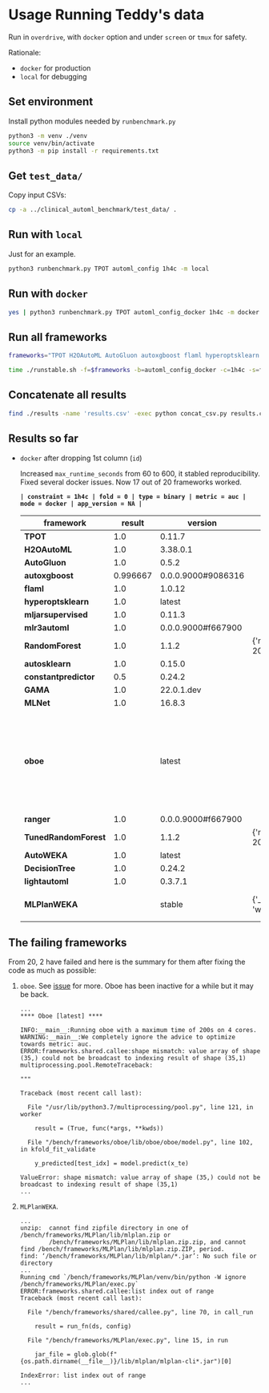 # Usage Running Teddy's data

Run in `overdrive`, with `docker` option and under `screen` or `tmux` for safety.

Rationale:

- `docker` for production
- `local` for debugging

## Set environment

Install python modules needed by `runbenchmark.py`

```bash
python3 -m venv ./venv
source venv/bin/activate
python3 -m pip install -r requirements.txt
```

## Get `test_data/`

Copy input CSVs:

```bash
cp -a ../clinical_automl_benchmark/test_data/ .
```

## Run with `local`

Just for an example.

```bash
python3 runbenchmark.py TPOT automl_config 1h4c -m local
```

## Run with `docker`

```bash
yes | python3 runbenchmark.py TPOT automl_config_docker 1h4c -m docker -i .
```

## Run all frameworks

```bash
frameworks="TPOT H2OAutoML AutoGluon autoxgboost flaml hyperoptsklearn mljarsupervised mlr3automl RandomForest autosklearn constantpredictor GAMA:latest MLNet oboe ranger TunedRandomForest AutoWEKA DecisionTree lightautoml mlplanweka"

time ./runstable.sh -f=$frameworks -b=automl_config_docker -c=1h4c -s=force -m=docker 2>&1 | tee main_docker.log
```

## Concatenate all results

```bash
find ./results -name 'results.csv' -exec python concat_csv.py results.csv {} +
```

## Results so far

- `docker` after dropping 1st column (`id`)

  Increased `max_runtime_seconds` from 60 to 600, it stabled reproducibility. Fixed several docker issues. Now 17 out of 20 frameworks worked.

  **`| constraint = 1h4c | fold = 0 | type = binary | metric = auc | mode = docker | app_version = NA |`**

  | **framework**         | **result** | **version**        | **params**             | **duration** | **training_duration** | **predict_duration** | **models_count** | **seed**   | **info**                                                                                                              | **acc**  | **auc**  | **balacc** | **logloss** | **models_ensemble_count** |
  | --------------------- | ---------- | ------------------ | ---------------------- | ------------ | --------------------- | -------------------- | ---------------- | ---------- | --------------------------------------------------------------------------------------------------------------------- | -------- | -------- | ---------- | ----------- | ------------------------- |
  | **TPOT**              | 1.0        | 0.11.7             |                        | 737.5        | 725.5                 | 0.01                 | 64.0             | 1101571440 |                                                                                                                       | 1.0      | 1.0      | 1.0        | 4.7852e-10  |                           |
  | **H2OAutoML**         | 1.0        | 3.38.0.1           |                        | 418.2        | 402.6                 | 0.2                  | 16.0             | 1407531825 |                                                                                                                       | 0.591837 | 1.0      | 0.6        | 0.198849    |                           |
  | **AutoGluon**         | 1.0        | 0.5.2              |                        | 410.9        | 404.1                 | 0.07                 | 8.0              | 1669703677 |                                                                                                                       | 1.0      | 1.0      | 1.0        | 0.224987    | 2.0                       |
  | **autoxgboost**       | 0.996667   | 0.0.0.9000#9086316 |                        | 469.6        | 414.2                 | 0.6                  |                  | 441430030  |                                                                                                                       | 0.959184 | 0.996667 | 0.958333   | 0.167646    |                           |
  | **flaml**             | 1.0        | 1.0.12             |                        | 410.8        | 401.4                 | 1.2                  | 15.0             | 85168030   |                                                                                                                       | 1.0      | 1.0      | 1.0        | 0.220788    |                           |
  | **hyperoptsklearn**   | 1.0        | latest             |                        | 8.1          | 1.6                   | 0.001                | 10               | 85982072   |                                                                                                                       | 1.0      | 1.0      | 1.0        | 9.99201e-16 |                           |
  | **mljarsupervised**   | 1.0        | 0.11.3             |                        | 264.7        | 249.5                 | 1.5                  | 6.0              | 1152325447 |                                                                                                                       | 0.653061 | 1.0      | 0.645833   | 9.99201e-16 |                           |
  | **mlr3automl**        | 1.0        | 0.0.0.9000#f667900 |                        | 361.8        | 352.7                 | 2.6                  |                  | 455053604  |                                                                                                                       | 1.0      | 1.0      | 1.0        | 0.396167    |                           |
  | **RandomForest**      | 1.0        | 1.1.2              | {'n_estimators': 2000} | 12.0         | 5.0                   | 0.2                  | 2000.0           | 604959814  |                                                                                                                       | 1.0      | 1.0      | 1.0        | 0.185356    |                           |
  | **autosklearn**       | 1.0        | 0.15.0             |                        | 446.6        | 432.5                 | 1.0                  | 31.0             | 868244422  |                                                                                                                       | 1.0      | 1.0      | 1.0        | 0.223702    |                           |
  | **constantpredictor** | 0.5        | 0.24.2             |                        | 3.4          | 0.0002                | 6e-05                | 1.0              | 502615866  |                                                                                                                       | 0.510204 | 0.5      | 0.5        | 0.693123    |                           |
  | **GAMA**              | 1.0        | 22.0.1.dev         |                        | 379.1        | 370.7                 | 0.03                 | 50.0             | 790931519  |                                                                                                                       | 1.0      | 1.0      | 1.0        | 0.000955536 |                           |
  | **MLNet**             | 1.0        | 16.8.3             |                        | 1011.0       | 709.5                 | 298.6                | 10.0             | 2104352482 |                                                                                                                       | 1.0      | 1.0      | 1.0        | 0.0863285   |                           |
  | **oboe**              |            | latest             |                        | 7.5          |                       |                      |                  | 613776517  | "NoResultError: shape mismatch: value array of shape (35,) could not be broadcast to indexing result of shape (35,1)" |          |          |            |             |                           |
  | **ranger**            | 1.0        | 0.0.0.9000#f667900 |                        | 61.1         | 13.9                  | 0.2                  |                  | 1239691598 |                                                                                                                       | 1.0      | 1.0      | 1.0        | 0.201067    |                           |
  | **TunedRandomForest** | 1.0        | 1.1.2              | {'n_estimators': 2000} | 406.4        | 399.6                 | 0.1                  | 990.0            | 1850023945 |                                                                                                                       | 1.0      | 1.0      | 1.0        | 0.188997    |                           |
  | **AutoWEKA**          | 1.0        | latest             |                        | 1087.9       | 1085.6                |                      |                  | 180145670  |                                                                                                                       | 1.0      | 1.0      | 1.0        | 0.00276314  |                           |
  | **DecisionTree**      | 1.0        | 0.24.2             |                        | 4.4          | 0.3                   | 0.0003               | 1.0              | 804902253  |                                                                                                                       | 1.0      | 1.0      | 1.0        | 9.99201e-16 |                           |
  | **lightautoml**       | 1.0        | 0.3.7.1            |                        | 272.2        | 223.8                 | 32.2                 | 1.0              | 1725320065 |                                                                                                                       | 1.0      | 1.0      | 1.0        | 0.320414    |                           |
  | **MLPlanWEKA**        |            | stable             | {'\_backend': 'weka'}  | 2.4          |                       |                      |                  | 1915139012 | NoResultError: list index out of range                                                                                |          |          |            |             |                           |

## The failing frameworks

From 20, 2 have failed and here is the summary for them after fixing the code as much as possible:

1. `oboe`. See [issue](https://github.com/openml/automlbenchmark/issues/496) for more. Oboe has been inactive for a while but it may be back.

   ```log
   ...
   **** Oboe [latest] ****

   INFO:__main__:Running oboe with a maximum time of 200s on 4 cores.
   WARNING:__main__:We completely ignore the advice to optimize towards metric: auc.
   ERROR:frameworks.shared.callee:shape mismatch: value array of shape (35,) could not be broadcast to indexing result of shape (35,1)
   multiprocessing.pool.RemoteTraceback:

   """

   Traceback (most recent call last):

     File "/usr/lib/python3.7/multiprocessing/pool.py", line 121, in worker

       result = (True, func(*args, **kwds))

     File "/bench/frameworks/oboe/lib/oboe/oboe/model.py", line 102, in kfold_fit_validate

       y_predicted[test_idx] = model.predict(x_te)

   ValueError: shape mismatch: value array of shape (35,) could not be broadcast to indexing result of shape (35,1)
   ...
   ```

2. `MLPlanWEKA`.

   ```log
   ...
   unzip:  cannot find zipfile directory in one of /bench/frameworks/MLPlan/lib/mlplan.zip or
           /bench/frameworks/MLPlan/lib/mlplan.zip.zip, and cannot find /bench/frameworks/MLPlan/lib/mlplan.zip.ZIP, period.
   find: ‘/bench/frameworks/MLPlan/lib/mlplan/*.jar’: No such file or directory
   ...
   Running cmd `/bench/frameworks/MLPlan/venv/bin/python -W ignore /bench/frameworks/MLPlan/exec.py`
   ERROR:frameworks.shared.callee:list index out of range
   Traceback (most recent call last):

     File "/bench/frameworks/shared/callee.py", line 70, in call_run

       result = run_fn(ds, config)

     File "/bench/frameworks/MLPlan/exec.py", line 15, in run

       jar_file = glob.glob(f"{os.path.dirname(__file__)}/lib/mlplan/mlplan-cli*.jar")[0]

   IndexError: list index out of range
   ...
   ```
